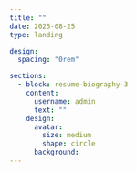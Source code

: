 ```yaml
---
title: ""
date: 2025-08-25
type: landing

design:
  spacing: "0rem"

sections:
  - block: resume-biography-3
    content:
      username: admin
      text: ""
    design:
      avatar:
        size: medium  
        shape: circle 
      background:
---
```

